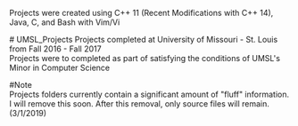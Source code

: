Projects were created using C++ 11 (Recent Modifications with C++ 14), Java, C, and Bash with Vim/Vi

\# UMSL_Projects
Projects completed at University of Missouri - St. Louis from Fall 2016 - Fall 2017\
Projects were to completed as part of satisfying the conditions of UMSL's Minor in Computer Science

#Note\
Projects folders currently contain a significant amount of "fluff" information. I will remove this soon. After this removal, only source files will remain. (3/1/2019)
